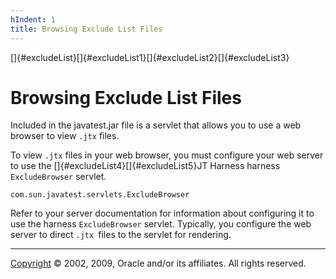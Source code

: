 ```yaml
---
hIndent: 1
title: Browsing Exclude List Files
---
```


[]{#excludeList}[]{#excludeList1}[]{#excludeList2}[]{#excludeList3}

# Browsing Exclude List Files

Included in the javatest.jar file is a servlet that allows you to use a web browser to view `.jtx`
files.

To view `.jtx` files in your web browser, you must configure your web server to use the
[]{#excludeList4}[]{#excludeList5}JT Harness harness `ExcludeBrowser` servlet.

`com.sun.javatest.servlets.ExcludeBrowser`

Refer to your server documentation for information about configuring it to use the harness
`ExcludeBrowser` servlet. Typically, you configure the web server to direct `.jtx `files to the
servlet for rendering.

----------------------------------------------------------------------------------------------------

[Copyright](../copyright.html) © 2002, 2009, Oracle and/or its affiliates. All rights reserved.
